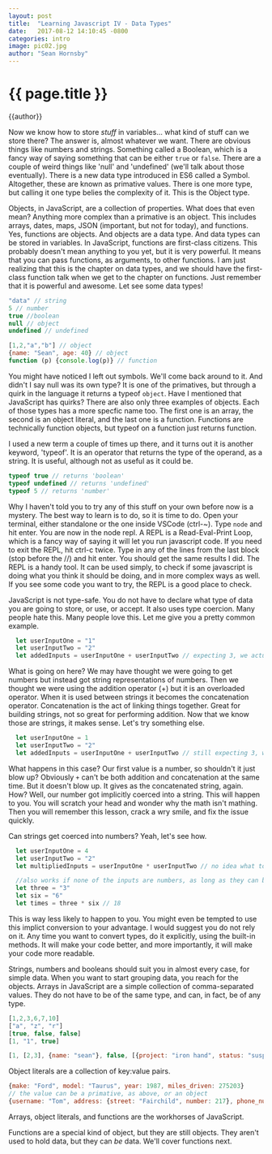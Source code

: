 ```yaml
---
layout: post
title:  "Learning Javascript IV - Data Types"
date:   2017-08-12 14:10:45 -0800
categories: intro
image: pic02.jpg
author: "Sean Hornsby"
---
```


{{ page.title }}
================
{{author}}

Now we know how to store _stuff_ in variables... what kind of stuff can we store there? The answer is, almost whatever we want. There are obvious things like numbers and strings. Something called a Boolean, which is a fancy way of saying something that can be either `true` or `false`. There are a couple of weird things like 'null' and 'undefined' (we'll talk about those eventually). There is a new data type introduced in ES6 called a Symbol. Altogether, these are known as primative values. There is one more type, but calling it one type belies the complexity of it. This is the Object type.

Objects, in JavaScript, are a collection of properties. What does that even mean? Anything more complex than a primative is an object. This includes arrays, dates, maps, JSON (important, but not for today), and functions. Yes, functions are objects. And objects are a data type. And data types can be stored in variables. In JavaScript, functions are first-class citizens. This probably doesn't mean anything to you yet, but it is very powerful. It means that you can pass functions, as arguments, to other functions. I am just realizing that this is the chapter on data types, and we should have the first-class function talk when we get to the chapter on functions. Just remember that it is powerful and awesome. Let see some data types!

```javascript
"data" // string
5 // number
true //boolean
null // object
undefined // undefined

[1,2,"a","b"] // object
{name: "Sean", age: 40} // object
function (p) {console.log(p)} // function
```

You might have noticed I left out symbols. We'll come back around to it. And didn't I say null was its own type? It is one of the primatives, but through a quirk in the language it returns a typeof `object`. Have I mentioned that JavaScript has quirks? There are also only three examples of objects. Each of those types has a more specfic name too. The first one is an array, the second is an object literal, and the last one is a function.  Functions are technically function objects, but typeof on a function just returns function.

I used a new term a couple of times up there, and it turns out it is another keyword, 'typeof'. It is an operator that returns the type of the operand, as a string. It is useful, although not as useful as it could be. 

```javascript
typeof true // returns 'boolean'
typeof undefined // returns 'undefined'
typeof 5 // returns 'number'
```

Why I haven't told you to try any of this stuff on your own before now is a mystery. The best way to learn is to do, so it is time to do. Open your terminal, either standalone or the one inside VSCode (ctrl-~). Type `node` and hit enter. You are now in the node repl. A REPL is a Read-Eval-Print Loop, which is a fancy way of saying it will let you run javascript code. If you need to exit the REPL, hit ctrl-c twice. Type in any of the lines from the last block (stop before the //) and hit enter. You should get the same results I did. The REPL is a handy tool. It can be used simply, to check if some javascript is doing what you think it should be doing, and in more complex ways as well. If you see some code you want to try, the REPL is a good place to check.

JavaScript is not type-safe. You do not have to declare what type of data you are going to store, or use, or accept. It also uses type coercion. Many people hate this. Many people love this. Let me give you a pretty common example.

```javascript
  let userInputOne = "1"
  let userInputTwo = "2"
  let addedInputs = userInputOne + userInputTwo // expecting 3, we actually get '12'
```

What is going on here? We may have thought we were going to get numbers but instead got string representations of numbers. Then we thought we were using the addition operator (+) but it is an overloaded operator. When it is used between strings it becomes the concatenation operator. Concatenation is the act of linking things together. Great for building strings, not so great for performing addition. Now that we know those are strings, it makes sense. Let's try something else.

```javascript
  let userInputOne = 1
  let userInputTwo = "2"
  let addedInputs = userInputOne + userInputTwo // still expecting 3, we still get '12'
```

What happens in this case? Our first value is a number, so shouldn't it just blow up? Obviously `+` can't be both addition and concatenation at the same time. But it doesn't blow up. It gives as the concatenated string, again. How? Well, our number got implicitly coerced into a string. This will happen to you. You will scratch your head and wonder why the math isn't mathing. Then you will remember this lesson, crack a wry smile, and fix the issue quickly.

Can strings get coerced into numbers? Yeah, let's see how.

```javascript
  let userInputOne = 4
  let userInputTwo = "2"
  let multipliedInputs = userInputOne * userInputTwo // no idea what to expect, genuinely surprised when we get 8

  //also works if none of the inputs are numbers, as long as they can be coerced into numbers
  let three = "3"
  let six = "6"
  let times = three * six // 18
```
This is way less likely to happen to you. You might even be tempted to use this implict conversion to your advantage. I would suggest you do not rely on it. Any time you want to convert types, do it explicitly, using the built-in methods. It will make your code better, and more importantly, it will make your code more readable.

Strings, numbers and booleans should suit you in almost every case, for simple data. When you want to start grouping data, you reach for the objects. Arrays in JavaScript are a simple collection of comma-separated values. They do not have to be of the same type, and can, in fact, be of any type.

```javascript
[1,2,3,6,7,10]
["a", "z", "r"]
[true, false, false]
[1, "1", true]

[1, [2,3], {name: "sean"}, false, [{project: "iron hand", status: "suspended"}, 24, "aprs"]]
```

Object literals are a collection of key:value pairs.
```javascript
{make: "Ford", model: "Taurus", year: 1987, miles_driven: 275203}
// the value can be a primative, as above, or an object
{username: "Tom", address: {street: "Fairchild", number: 217}, phone_numbers: [5551212, 5552121]}
```
Arrays, object literals, and functions are the workhorses of JavaScript.

Functions are a special kind of object, but they are still objects. They aren't used to hold data, but they can _be_ data. We'll cover functions next.